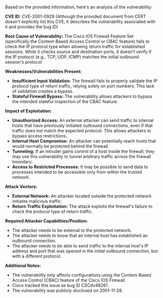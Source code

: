 Based on the provided information, here's an analysis of the vulnerability:

**CVE ID:** CVE-2001-0929 (Although the provided document from CERT doesn't explicitly list this CVE, it describes the vulnerability associated with it and provides the bug ID)

**Root Cause of Vulnerability:**
The Cisco IOS Firewall Feature Set (specifically the Context-Based Access Control or CBAC feature) fails to check the IP protocol type when allowing return traffic for established sessions. While it checks source and destination ports, it doesn't verify if the IP protocol (e.g., TCP, UDP, ICMP) matches the initial outbound session's protocol.

**Weaknesses/Vulnerabilities Present:**
- **Insufficient Input Validation:** The firewall fails to properly validate the IP protocol type of return traffic, relying solely on port numbers. This lack of validation creates a bypass.
- **Stateful Firewall Bypass:** The vulnerability allows attackers to bypass the intended stateful inspection of the CBAC feature.

**Impact of Exploitation:**
- **Unauthorized Access:** An external attacker can send traffic to internal hosts that have previously initiated outbound connections, even if that traffic does not match the expected protocol. This allows attackers to bypass access restrictions.
- **Internal Host Compromise:** An attacker can potentially reach hosts that would normally be protected behind the firewall.
- **Tunneling:** If an intruder gains control of a host inside the firewall, they may use this vulnerability to tunnel arbitrary traffic across the firewall boundary.
- **Access to Restricted Processes:** It may be possible to send data to processes intended to be accessible only from within the trusted network.

**Attack Vectors:**
- **External Network:** An attacker located outside the protected network initiates malicious traffic.
- **Return Traffic Exploitation:** The attack exploits the firewall's failure to check the protocol type of return traffic.

**Required Attacker Capabilities/Position:**
- The attacker needs to be external to the protected network.
- The attacker needs to know that an internal host has established an outbound connection.
- The attacker needs to be able to send traffic to the internal host's IP address and port that was opened in the initial outbound connection, but with a different protocol.

**Additional Notes:**
- The vulnerability only affects configurations using the Context-Based Access Control (CBAC) feature of the Cisco IOS Firewall.
- Cisco tracked this issue as bug ID CSCdv48261.
- The vulnerability was publicly disclosed on 2001-11-28.